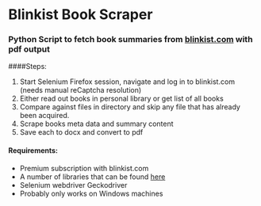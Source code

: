 # Blinkist Book Scraper
### Python Script to fetch book summaries from [blinkist.com](https://www.blinkist.com/) with pdf output 

####Steps:
1. Start Selenium Firefox session, navigate and log in to blinkist.com (needs manual reCaptcha resolution)
2. Either read out books in personal library or get list of all books
3. Compare against files in directory and skip any file that has already been acquired. 
4. Scrape books meta data and summary content
5. Save each to docx and convert to pdf


#### Requirements:
- Premium subscription with blinkist.com
- A number of libraries that can be found [here](/blob/master/requirements.txt)
- Selenium webdriver Geckodriver
- Probably only works on Windows machines
